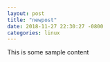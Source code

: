 ```yaml
---
layout: post
title: "newpost"
date: 2018-11-27 22:30:27 -0800
categories: linux
---
```


This is some sample content

